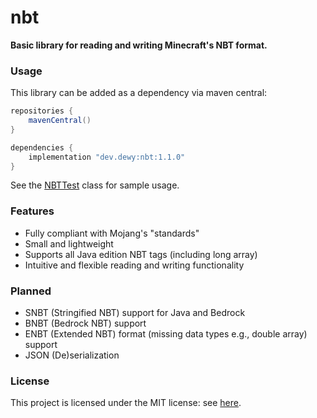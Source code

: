 # nbt

**Basic library for reading and writing Minecraft's NBT format.**

### Usage

This library can be added as a dependency via maven central:

```groovy
repositories {
    mavenCentral()
}

dependencies {
    implementation "dev.dewy:nbt:1.1.0"
}
```

See the [NBTTest](src/test/java/dev/dewy/nbt/test/NBTTest.java) class for sample usage.

### Features

- Fully compliant with Mojang's "standards"
- Small and lightweight
- Supports all Java edition NBT tags (including long array)
- Intuitive and flexible reading and writing functionality

### Planned

- SNBT (Stringified NBT) support for Java and Bedrock
- BNBT (Bedrock NBT) support
- ENBT (Extended NBT) format (missing data types e.g., double array) support
- JSON (De)serialization

### License

This project is licensed under the MIT license: see [here](LICENSE.md).
